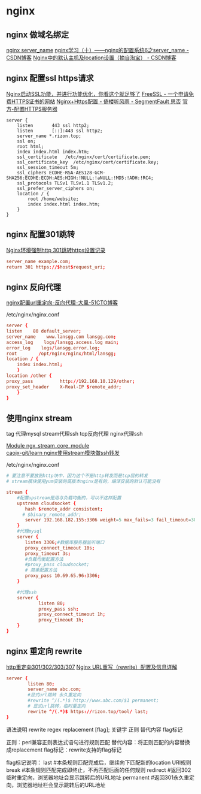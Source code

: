 # nginx

## nginx 做域名绑定

[nginx server_name](http://tengine.taobao.org/nginx_docs/cn/docs/http/server_names.html)
[nginx学习（十）——nginx的配置系统6之server_name - CSDN博客](http://blog.csdn.net/xxcupid/article/details/52515237)
[Nginx中的默认主机及location设置（摘自淘宝） - CSDN博客](http://blog.csdn.net/u010566813/article/details/51274954)

## nginx 配置ssl https请求

[Nginx启动SSL功能，并进行功能优化，你看这个就足够了](https://www.cnblogs.com/piscesLoveCc/p/6120875.html)
[FreeSSL - 一个申请免费HTTPS证书的网站](https://freessl.org/)
[Nginx+Https配置 - 倚楼听风雨 - SegmentFault 思否](https://segmentfault.com/a/1190000004976222)
[官方-配置HTTPS服务器](http://tengine.taobao.org/nginx_docs/cn/docs/http/configuring_https_servers.html)

```nginx
server {
    listen       443 ssl http2;
    listen       [::]:443 ssl http2;
    server_name *.rizon.top;
    ssl on;
    root html;
    index index.html index.htm;
    ssl_certificate   /etc/nginx/cert/certificate.pem;
    ssl_certificate_key  /etc/nginx/cert/certificate.key;
    ssl_session_timeout 5m;
    ssl_ciphers ECDHE-RSA-AES128-GCM-SHA256:ECDHE:ECDH:AES:HIGH:!NULL:!aNULL:!MD5:!ADH:!RC4;
    ssl_protocols TLSv1 TLSv1.1 TLSv1.2;
    ssl_prefer_server_ciphers on;
    location / {
        root /home/website;
        index index.html index.htm;
    }
}
```

## nginx 配置301跳转

[Nginx环境强制http 301跳转https设置记录](http://www.laozuo.org/9953.html)

```conf /etc/nginx/nginx.conf
server_name example.com;
return 301 https://$host$request_uri;
```

## nginx 反向代理

[nginx配置url重定向-反向代理-大風-51CTO博客](http://blog.51cto.com/lansgg/1575274)  

/etc/nginx/nginx.conf

```conf /etc/nginx/nginx.conf
server {
listen    80 default_server;
server_name    www.lansgg.com lansgg.com;
access_log    logs/lansgg.access.log main;
error_log    logs/lansgg.error.log;
root        /opt/nginx/nginx/html/lansgg;
location / {
    index index.html;
    }
location /other {
proxy_pass          http://192.168.10.129/other;
proxy_set_header    X-Real-IP $remote_addr;
    }
}
```

## 使用nginx stream

tag 代理mysql stream代理ssh tcp反向代理 nginx代理ssh  

[Module ngx_stream_core_module](http://nginx.org/en/docs/stream/ngx_stream_core_module.html)  
[caojx-git/learn nginx使用stream模块做ssh转发](https://github.com/caojx-git/learn/blob/master/notes/nginx/nginx%E4%BD%BF%E7%94%A8stream%E6%A8%A1%E5%9D%97%E5%81%9Assh%E8%BD%AC%E5%8F%91.md)  

/etc/nginx/nginx.conf

```conf /etc/nginx/nginx.conf
# 要注意不要放到http块中，因为这个不是http转发而是tcp层的转发
# stream模块使用yum安装的高版本nginx是有的，编译安装的默认可能没有

stream {
    #配置upstream是用与负载均衡的，可以不这样配置
    upstream cloudsocket {
       hash $remote_addr consistent;
      # $binary_remote_addr;
       server 192.168.182.155:3306 weight=5 max_fails=3 fail_timeout=30s;
    }
    #代理mysql
    server {
       listen 3306;#数据库服务器监听端口
       proxy_connect_timeout 10s;
       proxy_timeout 3s;
       #负载均衡配置方法
       #proxy_pass cloudsocket;
       # 简单配置方法
       proxy_pass 10.69.65.96:3306;
    }

    #代理ssh
    server {
            listen 80;
            proxy_pass ssh;
            proxy_connect_timeout 1h;
            proxy_timeout 1h;
    }
}

```

## nginx 重定向 rewrite

[http重定向301/302/303/307](https://blog.csdn.net/reliveit/article/details/50776984)
[Nginx URL重写（rewrite）配置及信息详解](https://www.cnblogs.com/czlun/articles/7010604.html)

```conf /etc/nginx/nginx.conf
server {
        listen 80;
        server_name abc.com;
        #显式url跳转 永久重定向
        #rewrite ^/(.*)$ http://www.abc.com/$1 permanent;
        # 显式url跳转，临时重定向
        rewrite ^/(.*)$ https://rizon.top/tool/ last;
}
```

语法说明
    rewrite    regex   replacement    [flag];
    关键字      正则     替代内容        flag标记

正则：perl兼容正则表达式语句进行规则匹配
替代内容：将正则匹配的内容替换成replacement
flag标记：rewrite支持的flag标记

flag标记说明：
last  #本条规则匹配完成后，继续向下匹配新的location URI规则
break  #本条规则匹配完成即终止，不再匹配后面的任何规则
redirect  #返回302临时重定向，浏览器地址会显示跳转后的URL地址
permanent  #返回301永久重定向，浏览器地址栏会显示跳转后的URL地址